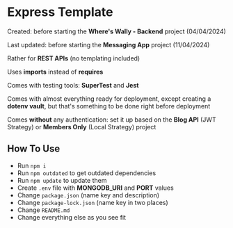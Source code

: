 # Express Template

Created: before starting the **Where's Wally - Backend** project (04/04/2024)

Last updated: before starting the **Messaging App** project (11/04/2024)

Rather for **REST APIs** (no templating included)

Uses **imports** instead of **requires**

Comes with testing tools: **SuperTest** and **Jest**

Comes with almost everything ready for deployment, except creating a **dotenv vault**, but that's something to be done right before deployment

Comes **without** any authentication: set it up based on the **Blog API** (JWT Strategy) or **Members Only** (Local Strategy) project

## How To Use

- Run `npm i`
- Run `npm outdated` to get outdated dependencies
- Run `npm update` to update them
- Create `.env` file with **MONGODB_URI** and **PORT** values
- Change `package.json` (name key and description)
- Change `package-lock.json` (name key in two places)
- Change `README.md`
- Change everything else as you see fit
